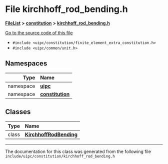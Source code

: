 

# File kirchhoff\_rod\_bending.h



[**FileList**](files.md) **>** [**constitution**](dir_e6404e629433dfdedefe8b8f43f6234d.md) **>** [**kirchhoff\_rod\_bending.h**](kirchhoff__rod__bending_8h.md)

[Go to the source code of this file](kirchhoff__rod__bending_8h_source.md)



* `#include <uipc/constitution/finite_element_extra_constitution.h>`
* `#include <uipc/common/unit.h>`













## Namespaces

| Type | Name |
| ---: | :--- |
| namespace | [**uipc**](namespaceuipc.md) <br> |
| namespace | [**constitution**](namespaceuipc_1_1constitution.md) <br> |


## Classes

| Type | Name |
| ---: | :--- |
| class | [**KirchhoffRodBending**](classuipc_1_1constitution_1_1_kirchhoff_rod_bending.md) <br> |



















































------------------------------
The documentation for this class was generated from the following file `include/uipc/constitution/kirchhoff_rod_bending.h`

